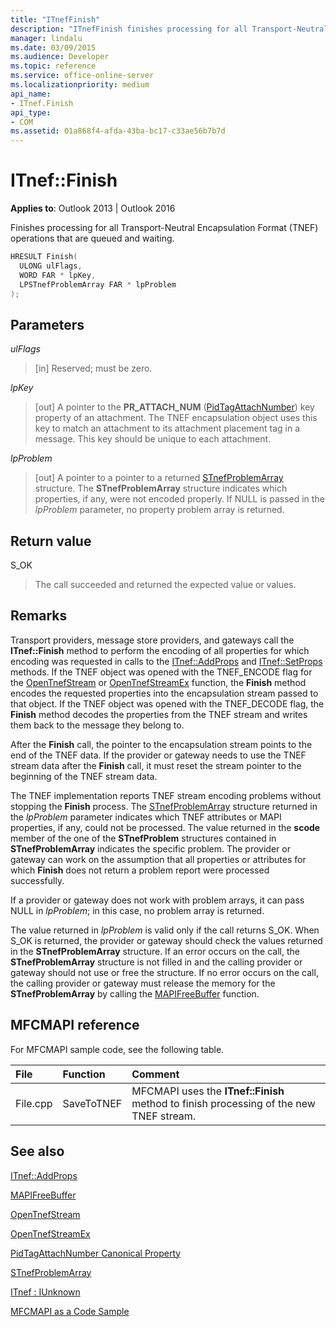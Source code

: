 ```yaml
---
title: "ITnefFinish"
description: "ITnefFinish finishes processing for all Transport-Neutral Encapsulation Format (TNEF) operations that are queued and waiting."
manager: lindalu
ms.date: 03/09/2015
ms.audience: Developer
ms.topic: reference
ms.service: office-online-server
ms.localizationpriority: medium
api_name:
- ITnef.Finish
api_type:
- COM
ms.assetid: 01a868f4-afda-43ba-bc17-c33ae56b7b7d
---
```


# ITnef::Finish

  
  
**Applies to**: Outlook 2013 | Outlook 2016 
  
Finishes processing for all Transport-Neutral Encapsulation Format (TNEF) operations that are queued and waiting. 
  
```cpp
HRESULT Finish(
  ULONG ulFlags,
  WORD FAR * lpKey,
  LPSTnefProblemArray FAR * lpProblem
);
```

## Parameters

 _ulFlags_
  
> [in] Reserved; must be zero.
    
 _lpKey_
  
> [out] A pointer to the **PR_ATTACH_NUM** ([PidTagAttachNumber](pidtagattachnumber-canonical-property.md)) key property of an attachment. The TNEF encapsulation object uses this key to match an attachment to its attachment placement tag in a message. This key should be unique to each attachment.
    
 _lpProblem_
  
> [out] A pointer to a pointer to a returned [STnefProblemArray](stnefproblemarray.md) structure. The **STnefProblemArray** structure indicates which properties, if any, were not encoded properly. If NULL is passed in the _lpProblem_ parameter, no property problem array is returned. 
    
## Return value

S_OK 
  
> The call succeeded and returned the expected value or values.
    
## Remarks

Transport providers, message store providers, and gateways call the **ITnef::Finish** method to perform the encoding of all properties for which encoding was requested in calls to the [ITnef::AddProps](itnef-addprops.md) and [ITnef::SetProps](itnef-setprops.md) methods. If the TNEF object was opened with the TNEF_ENCODE flag for the [OpenTnefStream](opentnefstream.md) or [OpenTnefStreamEx](opentnefstreamex.md) function, the **Finish** method encodes the requested properties into the encapsulation stream passed to that object. If the TNEF object was opened with the TNEF_DECODE flag, the **Finish** method decodes the properties from the TNEF stream and writes them back to the message they belong to. 
  
After the **Finish** call, the pointer to the encapsulation stream points to the end of the TNEF data. If the provider or gateway needs to use the TNEF stream data after the **Finish** call, it must reset the stream pointer to the beginning of the TNEF stream data. 
  
The TNEF implementation reports TNEF stream encoding problems without stopping the **Finish** process. The [STnefProblemArray](stnefproblemarray.md) structure returned in the _lpProblem_ parameter indicates which TNEF attributes or MAPI properties, if any, could not be processed. The value returned in the **scode** member of the one of the **STnefProblem** structures contained in **STnefProblemArray** indicates the specific problem. The provider or gateway can work on the assumption that all properties or attributes for which **Finish** does not return a problem report were processed successfully. 
  
If a provider or gateway does not work with problem arrays, it can pass NULL in  _lpProblem_; in this case, no problem array is returned. 
  
The value returned in  _lpProblem_ is valid only if the call returns S_OK. When S_OK is returned, the provider or gateway should check the values returned in the **STnefProblemArray** structure. If an error occurs on the call, the **STnefProblemArray** structure is not filled in and the calling provider or gateway should not use or free the structure. If no error occurs on the call, the calling provider or gateway must release the memory for the **STnefProblemArray** by calling the [MAPIFreeBuffer](mapifreebuffer.md) function. 
  
## MFCMAPI reference

For MFCMAPI sample code, see the following table.
  
|**File**|**Function**|**Comment**|
|:-----|:-----|:-----|
|File.cpp  <br/> |SaveToTNEF  <br/> |MFCMAPI uses the **ITnef::Finish** method to finish processing of the new TNEF stream. |
   
## See also



[ITnef::AddProps](itnef-addprops.md)
  
[MAPIFreeBuffer](mapifreebuffer.md)
  
[OpenTnefStream](opentnefstream.md)
  
[OpenTnefStreamEx](opentnefstreamex.md)
  
[PidTagAttachNumber Canonical Property](pidtagattachnumber-canonical-property.md)
  
[STnefProblemArray](stnefproblemarray.md)
  
[ITnef : IUnknown](itnefiunknown.md)


[MFCMAPI as a Code Sample](mfcmapi-as-a-code-sample.md)

